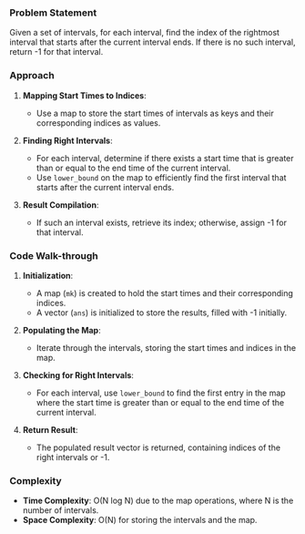 ### Problem Statement
Given a set of intervals, for each interval, find the index of the rightmost interval that starts after the current interval ends. If there is no such interval, return -1 for that interval.

### Approach
1. **Mapping Start Times to Indices**:
   - Use a map to store the start times of intervals as keys and their corresponding indices as values.

2. **Finding Right Intervals**:
   - For each interval, determine if there exists a start time that is greater than or equal to the end time of the current interval.
   - Use `lower_bound` on the map to efficiently find the first interval that starts after the current interval ends.

3. **Result Compilation**:
   - If such an interval exists, retrieve its index; otherwise, assign -1 for that interval.

### Code Walk-through
1. **Initialization**:
   - A map (`mk`) is created to hold the start times and their corresponding indices.
   - A vector (`ans`) is initialized to store the results, filled with -1 initially.

2. **Populating the Map**:
   - Iterate through the intervals, storing the start times and indices in the map.

3. **Checking for Right Intervals**:
   - For each interval, use `lower_bound` to find the first entry in the map where the start time is greater than or equal to the end time of the current interval.

4. **Return Result**:
   - The populated result vector is returned, containing indices of the right intervals or -1.

### Complexity
- **Time Complexity**: O(N log N) due to the map operations, where N is the number of intervals.
- **Space Complexity**: O(N) for storing the intervals and the map.
